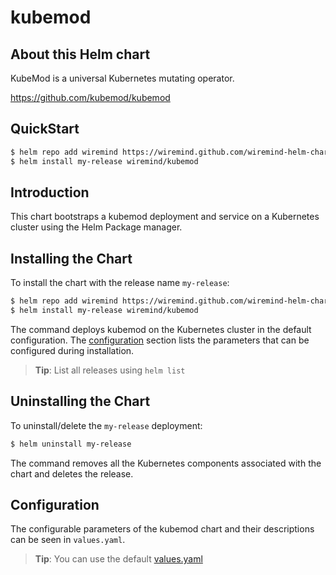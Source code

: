 # kubemod

## About this Helm chart

KubeMod is a universal Kubernetes mutating operator.

https://github.com/kubemod/kubemod

## QuickStart

```bash
$ helm repo add wiremind https://wiremind.github.com/wiremind-helm-charts
$ helm install my-release wiremind/kubemod
```

## Introduction

This chart bootstraps a kubemod deployment and service on a Kubernetes cluster using the Helm Package manager.

## Installing the Chart

To install the chart with the release name `my-release`:

```bash
$ helm repo add wiremind https://wiremind.github.com/wiremind-helm-charts
$ helm install my-release wiremind/kubemod
```

The command deploys kubemod on the Kubernetes cluster in the default configuration. The [configuration](#configuration) section lists the parameters that can be configured during installation.

> **Tip**: List all releases using `helm list`

## Uninstalling the Chart

To uninstall/delete the `my-release` deployment:

```bash
$ helm uninstall my-release
```

The command removes all the Kubernetes components associated with the chart and deletes the release.

## Configuration

The configurable parameters of the kubemod chart and their descriptions can be seen in `values.yaml`.

> **Tip**: You can use the default [values.yaml](values.yaml)
